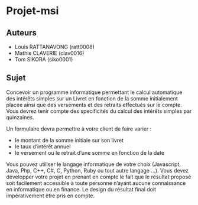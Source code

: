 # Projet-msi

## Auteurs
- Louis RATTANAVONG (ratt0008)
- Mathis CLAVERIE (clav0016)
- Tom SIKORA (siko0001)

## Sujet
Concevoir un programme informatique permettant le calcul automatique des intérêts simples sur un Livret en fonction de la somme initialement placée ainsi que des versements et des retraits effectués sur le compte. Vous devrez tenir compte des specificités du calcul des intérêts simples par quinzaines.

Un formulaire devra permettre à votre client de faire varier :
- le montant de la somme initiale sur son livret
- le taux d’intérêt annuel
- le versement ou le retrait d’une somme en fonction de la date

Vous pouvez utiliser le langage informatique de votre choix (Javascript, Java, Php, C++, C#, C, Python, Ruby ou tout autre langage ...). Vous devez développer votre projet en prenant en compte le fait que le résultat proposé soit facilement accessible à toute personne n’ayant aucune connaissance en informatique ou en finance. Le design du résultat final doit impérativement être pris en compte.

